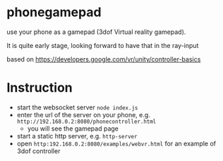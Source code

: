 # phonegamepad
use your phone as a gamepad (3dof Virtual reality gamepad).

It is quite early stage, looking forward to have that in the ray-input

based on https://developers.google.com/vr/unity/controller-basics

# Instruction
- start the websocket server ```node index.js```
- enter the url of the server on your phone, e.g. ```http://192.168.0.2:8080/phonecontroller.html```
  - you will see the gamepad page
- start a static http server, e.g. ```http-server```
- open ```http:192.168.0.2:8080/examples/webvr.html``` for an example of 3dof controller
